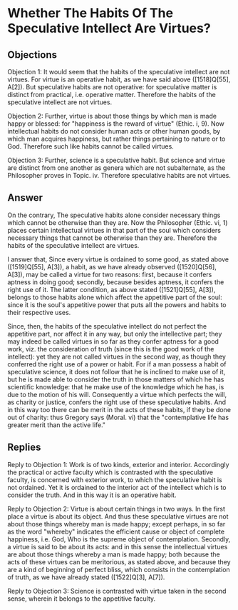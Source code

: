 # Whether The Habits Of The Speculative Intellect Are Virtues?

## Objections

Objection 1: It would seem that the habits of the speculative intellect are not virtues. For virtue is an operative habit, as we have said above ([1518]Q[55], A[2]). But speculative habits are not operative: for speculative matter is distinct from practical, i.e. operative matter. Therefore the habits of the speculative intellect are not virtues.

Objection 2: Further, virtue is about those things by which man is made happy or blessed: for "happiness is the reward of virtue" (Ethic. i, 9). Now intellectual habits do not consider human acts or other human goods, by which man acquires happiness, but rather things pertaining to nature or to God. Therefore such like habits cannot be called virtues.

Objection 3: Further, science is a speculative habit. But science and virtue are distinct from one another as genera which are not subalternate, as the Philosopher proves in Topic. iv. Therefore speculative habits are not virtues.

## Answer

On the contrary, The speculative habits alone consider necessary things which cannot be otherwise than they are. Now the Philosopher (Ethic. vi, 1) places certain intellectual virtues in that part of the soul which considers necessary things that cannot be otherwise than they are. Therefore the habits of the speculative intellect are virtues.

I answer that, Since every virtue is ordained to some good, as stated above ([1519]Q[55], A[3]), a habit, as we have already observed ([1520]Q[56], A[3]), may be called a virtue for two reasons: first, because it confers aptness in doing good; secondly, because besides aptness, it confers the right use of it. The latter condition, as above stated ([1521]Q[55], A[3]), belongs to those habits alone which affect the appetitive part of the soul: since it is the soul's appetitive power that puts all the powers and habits to their respective uses.

Since, then, the habits of the speculative intellect do not perfect the appetitive part, nor affect it in any way, but only the intellective part; they may indeed be called virtues in so far as they confer aptness for a good work, viz. the consideration of truth (since this is the good work of the intellect): yet they are not called virtues in the second way, as though they conferred the right use of a power or habit. For if a man possess a habit of speculative science, it does not follow that he is inclined to make use of it, but he is made able to consider the truth in those matters of which he has scientific knowledge: that he make use of the knowledge which he has, is due to the motion of his will. Consequently a virtue which perfects the will, as charity or justice, confers the right use of these speculative habits. And in this way too there can be merit in the acts of these habits, if they be done out of charity: thus Gregory says (Moral. vi) that the "contemplative life has greater merit than the active life."

## Replies

Reply to Objection 1: Work is of two kinds, exterior and interior. Accordingly the practical or active faculty which is contrasted with the speculative faculty, is concerned with exterior work, to which the speculative habit is not ordained. Yet it is ordained to the interior act of the intellect which is to consider the truth. And in this way it is an operative habit.

Reply to Objection 2: Virtue is about certain things in two ways. In the first place a virtue is about its object. And thus these speculative virtues are not about those things whereby man is made happy; except perhaps, in so far as the word "whereby" indicates the efficient cause or object of complete happiness, i.e. God, Who is the supreme object of contemplation. Secondly, a virtue is said to be about its acts: and in this sense the intellectual virtues are about those things whereby a man is made happy; both because the acts of these virtues can be meritorious, as stated above, and because they are a kind of beginning of perfect bliss, which consists in the contemplation of truth, as we have already stated ([1522]Q[3], A[7]).

Reply to Objection 3: Science is contrasted with virtue taken in the second sense, wherein it belongs to the appetitive faculty.